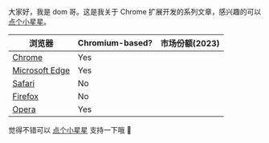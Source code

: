 大家好，我是 dom 哥。这是我关于 Chrome 扩展开发的系列文章，感兴趣的可以 [点个小星星](https://github.com/dom-bro/chrome-extension-development)。

| 浏览器                                                                                   | Chromium-based? | 市场份额(2023) |
| ---------------------------------------------------------------------------------------- | --------------- | -------------- |
| [Chrome](https://developer.chrome.com/extensions)                                        | Yes             |                |
| [Microsoft Edge](https://developer.microsoft.com/microsoft-edge/extensions)              | Yes             |                |
| [Safari](https://developer.apple.com/documentation/safariservices/safari_app_extensions) | No              |                |
| [Firefox](https://developer.mozilla.org/docs/Mozilla/Add-ons/WebExtensions)              | No              |                |
| [Opera](https://dev.opera.com/extensions)                                                | Yes             |                |

觉得不错可以 [点个小星星](https://github.com/dom-bro/chrome-extension-development) 支持一下哦 🌹
